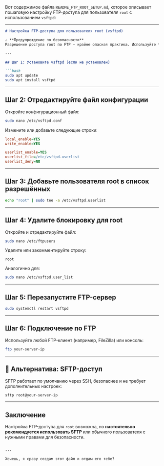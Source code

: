 Вот содержимое файла `README_FTP_ROOT_SETUP.md`, которое описывает пошаговую настройку FTP-доступа для пользователя `root` с использованием `vsftpd`:

---

````markdown
# Настройка FTP-доступа для пользователя root (vsftpd)

⚠️ **Предупреждение по безопасности**  
Разрешение доступа root по FTP — крайне опасная практика. Используйте **только в изолированной и контролируемой среде**, предпочтительно заменив root на обычного пользователя.

---

## Шаг 1: Установите vsftpd (если не установлен)

```bash
sudo apt update
sudo apt install vsftpd
````

---

## Шаг 2: Отредактируйте файл конфигурации

Откройте конфигурационный файл:

```bash
sudo nano /etc/vsftpd.conf
```

Измените или добавьте следующие строки:

```ini
local_enable=YES
write_enable=YES

userlist_enable=YES
userlist_file=/etc/vsftpd.userlist
userlist_deny=NO
```

---

## Шаг 3: Добавьте пользователя root в список разрешённых

```bash
echo "root" | sudo tee -a /etc/vsftpd.userlist
```

---

## Шаг 4: Удалите блокировку для root

Откройте и отредактируйте файл:

```bash
sudo nano /etc/ftpusers
```

Удалите или закомментируйте строку:

```
root
```

Аналогично для:

```bash
sudo nano /etc/vsftpd.user_list
```

---

## Шаг 5: Перезапустите FTP-сервер

```bash
sudo systemctl restart vsftpd
```

---

## Шаг 6: Подключение по FTP

Используйте любой FTP-клиент (например, FileZilla) или консоль:

```bash
ftp your-server-ip
```

---

## 🔐 Альтернатива: SFTP-доступ

SFTP работает по умолчанию через SSH, безопаснее и не требует дополнительных настроек:

```bash
sftp root@your-server-ip
```

---

## Заключение

Настройка FTP-доступа для `root` возможна, но **настоятельно рекомендуется использовать SFTP** или обычного пользователя с нужными правами для безопасности.

```

---

Хочешь, я сразу создам этот файл и отдам его тебе?
```
